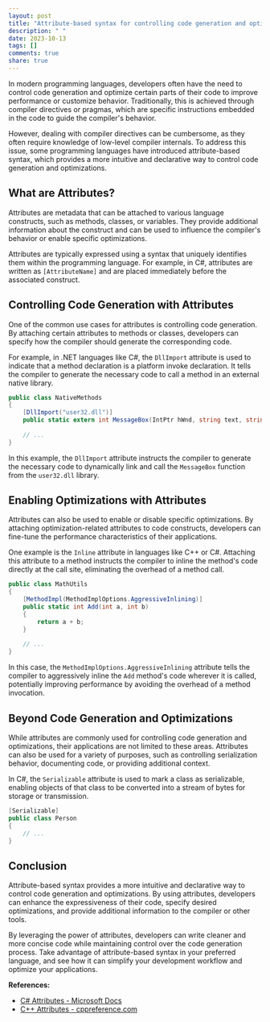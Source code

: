 ```yaml
---
layout: post
title: "Attribute-based syntax for controlling code generation and optimizations"
description: " "
date: 2023-10-13
tags: []
comments: true
share: true
---
```


In modern programming languages, developers often have the need to control code generation and optimize certain parts of their code to improve performance or customize behavior. Traditionally, this is achieved through compiler directives or pragmas, which are specific instructions embedded in the code to guide the compiler's behavior.

However, dealing with compiler directives can be cumbersome, as they often require knowledge of low-level compiler internals. To address this issue, some programming languages have introduced attribute-based syntax, which provides a more intuitive and declarative way to control code generation and optimizations.

## What are Attributes?

Attributes are metadata that can be attached to various language constructs, such as methods, classes, or variables. They provide additional information about the construct and can be used to influence the compiler's behavior or enable specific optimizations.

Attributes are typically expressed using a syntax that uniquely identifies them within the programming language. For example, in C#, attributes are written as `[AttributeName]` and are placed immediately before the associated construct.

## Controlling Code Generation with Attributes

One of the common use cases for attributes is controlling code generation. By attaching certain attributes to methods or classes, developers can specify how the compiler should generate the corresponding code.

For example, in .NET languages like C#, the `DllImport` attribute is used to indicate that a method declaration is a platform invoke declaration. It tells the compiler to generate the necessary code to call a method in an external native library.

```csharp
public class NativeMethods
{
    [DllImport("user32.dll")]
    public static extern int MessageBox(IntPtr hWnd, string text, string caption, int options);
  
    // ...
}
```

In this example, the `DllImport` attribute instructs the compiler to generate the necessary code to dynamically link and call the `MessageBox` function from the `user32.dll` library.

## Enabling Optimizations with Attributes

Attributes can also be used to enable or disable specific optimizations. By attaching optimization-related attributes to code constructs, developers can fine-tune the performance characteristics of their applications.

One example is the `Inline` attribute in languages like C++ or C#. Attaching this attribute to a method instructs the compiler to inline the method's code directly at the call site, eliminating the overhead of a method call.

```csharp
public class MathUtils
{
    [MethodImpl(MethodImplOptions.AggressiveInlining)]
    public static int Add(int a, int b)
    {
        return a + b;
    }
  
    // ...
}
```

In this case, the `MethodImplOptions.AggressiveInlining` attribute tells the compiler to aggressively inline the `Add` method's code wherever it is called, potentially improving performance by avoiding the overhead of a method invocation.

## Beyond Code Generation and Optimizations

While attributes are commonly used for controlling code generation and optimizations, their applications are not limited to these areas. Attributes can also be used for a variety of purposes, such as controlling serialization behavior, documenting code, or providing additional context.

In C#, the `Serializable` attribute is used to mark a class as serializable, enabling objects of that class to be converted into a stream of bytes for storage or transmission.

```csharp
[Serializable]
public class Person
{
    // ...
}
```

## Conclusion

Attribute-based syntax provides a more intuitive and declarative way to control code generation and optimizations. By using attributes, developers can enhance the expressiveness of their code, specify desired optimizations, and provide additional information to the compiler or other tools.

By leveraging the power of attributes, developers can write cleaner and more concise code while maintaining control over the code generation process. Take advantage of attribute-based syntax in your preferred language, and see how it can simplify your development workflow and optimize your applications.

**References:**
- [C# Attributes - Microsoft Docs](https://docs.microsoft.com/en-us/dotnet/csharp/programming-guide/concepts/attributes/)
- [C++ Attributes - cppreference.com](https://en.cppreference.com/w/cpp/language/attributes)